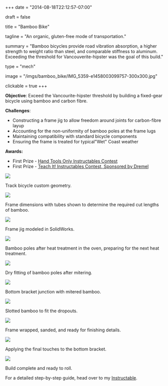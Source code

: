 +++
date = "2014-08-18T22:12:57-07:00"

draft = false

title = "Bamboo Bike"

tagline = "An organic, gluten-free mode of transportation."

summary = "Bamboo bicycles provide road vibration absorption, a higher strength to weight ratio than steel, and comparable stiffness to aluminum. Exceeding the threshold for Vancouverite-hipster was the goal of this build."

type = "mech"

image = "/imgs/bamboo_bike/IMG_5359-e1458003099757-300x300.jpg"

clickable = true
+++

<p><strong>Objective</strong>: Exceed the Vancourite-hipster threshold by building a fixed-gear bicycle using bamboo and carbon fibre.</p>
            
<p><strong>Challenges</strong>:</p>

<ul>
	<li style="text-align: left;">Constructing a frame jig to allow freedom around joints for carbon-fibre layup</li>
	<li style="text-align: left;">Accounting for the non-uniformity of bamboo poles at the frame lugs</li>
	<li style="text-align: left;">Maintaining compatibility with standard bicycle components</li>
	<li style="text-align: left;">Ensuring the frame is treated for typical"Wet" Coast weather</li>
</ul>
<p><strong>Awards:</strong></p>
<ul>
	<li>First Prize - <a href="http://www.instructables.com/contest/handtoolsonly/" target="_blank">Hand Tools Only Instructables Contest</a></li>
	<li>First Prize - <a href="http://www.instructables.com/contest/teachit/" target="_blank">Teach It! Instructables Contest, Sponsored by Dremel</a></li>
</ul>

<a><img class="img-responsive img-content" src="/imgs/bamboo_bike/Bike-frame-geometry-1024x567.png" /></a>
<p class="caption">Track bicycle custom geometry.</p>

<a><img class="img-responsive img-content" src="/imgs/bamboo_bike/Drawing-Bike-frame-dimensions-1024x680.png" /></a>
<p class="caption">Frame dimensions with tubes shown to determine the required cut lengths of bamboo.</p>

<a><img class="img-responsive img-content" src="/imgs/bamboo_bike/Bamboo-bike-in-jig-1-1024x572.jpg" /></a>
<p class="caption">Frame jig modeled in SolidWorks.</p>


<a><img class="img-responsive img-content" src="/imgs/bamboo_bike/2013-09-15-14.21.10-1024x768.jpg" /></a>
<p class="caption">Bamboo poles after heat treatment in the oven, preparing for the next heat treatment.</p>

<a><img class="img-responsive img-content" src="/imgs/bamboo_bike/05-IMG_3962.jpg" /></a>
<p class="caption">Dry fitting of bamboo poles after mitering.</p>

<a><img class="img-responsive img-content" src="/imgs/bamboo_bike/07-IMG_3968.jpg" /></a>
<p class="caption">Bottom bracket junction with mitered bamboo.</p>

<a><img class="img-responsive img-content" src="/imgs/bamboo_bike/11-IMG_3985-1024x768.jpg" /></a>
<p class="caption">Slotted bamboo to fit the dropouts.</p>

<a><img class="img-responsive img-content" src="/imgs/bamboo_bike/IMG_20140817_143412-1024x768.jpg" /></a>
<p class="caption">Frame wrapped, sanded, and ready for finishing details.</p>

<a><img class="img-responsive img-content" src="/imgs/bamboo_bike/IMG_20140817_153701-768x1024.jpg" /></a>
<p class="caption">Applying the final touches to the bottom bracket.</p>

<a><img class="img-responsive img-content" src="/imgs/bamboo_bike/IMG_5359-e1424407598804.jpg" /></a>
<p class="caption">Build complete and ready to roll.</p>

<p>For a detailed step-by-step guide, head over to my <a href="http://www.instructables.com/id/Building-a-Carbon-Fibre-Bamboo-Bicycle-From-Scratc/" target="_blank">Instructable</a>.</p>